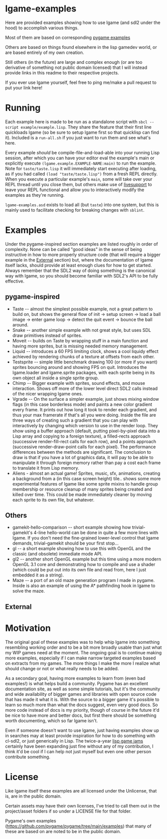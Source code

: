 # lgame-examples

Here are provided examples showing how to use lgame (and sdl2 under the hood) to
accomplish various things.

Most of them are based on corresponding [pygame
examples](https://github.com/pygame/pygame/tree/main/examples)

Others are based on things found elsewhere in the lisp gamedev world, or are
based entirely of my own creation.

Still others (in the future) are large and complex enough (or are too derivative
of something not public domain licensed) that I will instead provide links in
this readme to their respective projects.

If you ever use lgame yourself, feel free to ping me/make a pull request to put
your link here!

# Running

Each example here is made to be run as a standalone script with `sbcl --script
example/example.lisp`. They share the feature that their first line quickloads
lgame (so be sure to setup lgame first so that quicklisp can find it). Included
is a `run-all.sh` if you just want to run them and see what's here.

Every example *should* be compile-file-and-load-able into your running Lisp
session, after which you can have your editor eval the example's main or
explicitly execute `(lgame.example.EXAMPLE-NAME:main)` to run the example. Note
for `taste/taste.lisp` it will immediately start executing after loading, as if
you had called `(load "taste/taste.lisp")` from a fresh REPL directly. When you
execute a particular example's `main`, some will take over your REPL thread
until you close them, but others make use of
[livesupport](https://github.com/cbaggers/livesupport) to leave your REPL
functional and allow you to interactively modify the examples as they're
running.

`lgame-examples.asd` exists to load all (but `taste`) into one system, but this
is mainly used to facilitate checking for breaking changes with `sblint`.

# Examples

Under the pygame-inspired section examples are listed roughly in order of
complexity. None can be called "good ideas" in the sense of being instructive in
how to more properly structure code (that will require a bigger example in the
[External](#external) section) but, where the documentation of lgame itself lacks, should
provide at least enough clues for how to get started. Always remember that the
SDL2 way of doing something is the canonical way with lgame, so you should
become familiar with SDL2's API to be fully effective.

## pygame-inspired

* Taste -- almost the simplest possible example, not a great pattern to build
  on, but shows the general flow of init -> setup screen -> load a ball image ->
  enter game loop -> detect the quit event -> bounce the ball around.
* Snake -- another simple example with not great style, but uses SDL draw
  primitives instead of sprites.
* Moveit -- builds on Taste by wrapping stuff in a main function and having more
  sprites, but is missing needed memory management.
* Liquid -- introduces a 60 FPS limiting clock, shows a cool liquidy effect
  achieved by rendering chunks of a texture at offsets from each other.
* Testsprite -- simple little benchmark drawing 100 (or more if you want)
  sprites bouncing around and showing FPS on quit. Introduces the lgame.loader and
  lgame.sprite packages, with each sprite being in its own object all inside a
  single sprite group.
* Chimp -- Bigger example with sprites, sound effects, and mouse interaction.
  Shows off more of the lower level direct SDL2 calls instead of the nicer
  wrapping lgame ones.
* Vgrade -- On the surface a simpler example, just shows mixing window flags (in
  this case borderless mode) and paints a new color gradient every frame. It
  prints out how long it took to render each gradient, and thus your max
  framerate if that's all you were doing. Inside the file are three ways of
  creating such a gradient that you can play with interactively by changing
  which version to use in the render loop. They show using a buffer approach
  (default, putting pixel-by-pixel data into a Lisp array and copying to a
  foreign texture), a filled-rects approach (successive render-fill-rect calls
  for each row), and a points approach (successive render-draw-point calls for
  each pixel).
  The performance differences between the methods are significant. The
  conclusion to draw is that if you have a lot of graphics data, it will pay to
  be able to manipulate it through foreign memory rather than pay a cost each
  frame to translate it from Lisp memory.
* Aliens - almost an actual game! Sprites, music, sfx, animations, creating a
  background from a (in this case screen height) tile.. shows some more
  experimental features of lgame like some sprite mixins to handle group
  membership or resource cleanup of many sprites being created and killed over
  time. This could be made immediately cleaner by moving each sprite to its own
  file, but whatever.

## Others

* gamekit-hello-comparison -- short example showing how trivial-gamekit's 4-line
  hello-world can be done in quite a few more lines with lgame. If you don't
  need the fine-grained lower-level control that lgame demands, trivial-gamekit
  should be your first stop...
* gl -- a short example showing how to use this with OpenGL and the classic (and obsolete)
  immediate mode API.
* gl2 -- another short OpenGL example but this time using a more modern OpenGL
  3.1 core and demonstrating how to compile and use a shader (which could be put
  out into its own file and read from, here I just embedded it as a string).
* Maze -- a port of an old maze generation program I made in pygame. Inside is
  also an example of using the A\* pathfinding hook in lgame to solve the maze.

## External

# Motivation

The original goal of these examples was to help whip lgame into something
resembling working order and to be a bit more broadly usable than just what my
WIP games need at the moment. The ongoing goal is to continue making more
examples, especially if I can make narrow targeted examples based on extracts
from my games. The more things I make the more I realize what should change or
not or what really needs to be added.

As a secondary goal, having more examples to learn from (even bad examples!) is
what helps build a community. Pygame has an excellent documentation site, as
well as some simple tutorials, but it's the community and wide availability of
bigger games and libraries with open source code that has made it what it is.
With the source to a bigger game it's possible to learn so much more than what
the docs suggest, even very good docs. So more code instead of docs is my
priority, though of course in the future it'd be nice to have more and better
docs, but first there should be something worth documenting, which so far lgame
isn't.

Even if someone doesn't want to use lgame, just having examples show up in
searches may at least provide inspiration for how to do something with cl-sdl2,
or just generically in Lisp. The twice-a-year [lisp game
jams](https://itch.io/jam/autumn-lisp-game-jam-2021) certainly have been
expanding just fine without any of my contribution, I think it'd be cool if I
can help not just myself but even one other person contribute something.

# License

Like lgame itself these examples are all licensed under the Unlicense, that is,
are in the public domain.

Certain assets may have their own licenses, I've tried to call them out in the
project/asset folders if so under a LICENSE file for that folder.

Pygame's own examples (https://github.com/pygame/pygame/tree/main/examples) that
many of these are based on are noted to be in the public domain.


